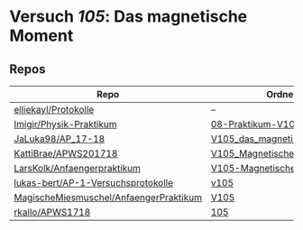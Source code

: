 # Versuch *105*: Das magnetische Moment

## Repos

|                                          Repo                                          |                                                     Ordner                                                      |                                                                                    PDFs                                                                                     |
|----------------------------------------------------------------------------------------|-----------------------------------------------------------------------------------------------------------------|-----------------------------------------------------------------------------------------------------------------------------------------------------------------------------|
|[elliekayl/Protokolle](../repo/elliekayl/Protokolle)                                    |–                                                                                                                |[V105_magnetisches_Moment.pdf](https://docs.google.com/viewer?url=https://raw.githubusercontent.com/elliekayl/Protokolle/master/V100-V354/V105_magnetisches_Moment.pdf)      |
|[Imigir/Physik-Praktikum](../repo/Imigir/Physik-Praktikum)                              |[08-Praktikum-V105](https://github.com/Imigir/Physik-Praktikum/tree/master/08-Praktikum-V105)                    |–                                                                                                                                                                            |
|[JaLuka98/AP_17-18](../repo/JaLuka98/AP_17-18)                                          |[V105_das_magnetische_moment](https://github.com/JaLuka98/AP_17-18/tree/master/V105_das_magnetische_moment)      |–                                                                                                                                                                            |
|[KattiBrae/APWS201718](../repo/KattiBrae/APWS201718)                                    |[V105_Magnetisches_Moment](https://github.com/KattiBrae/APWS201718/tree/master/AP1/V105_Magnetisches_Moment)     |–                                                                                                                                                                            |
|[LarsKolk/Anfaengerpraktikum](../repo/LarsKolk/Anfaengerpraktikum)                      |[V105-Magnetisches Moment](https://github.com/LarsKolk/Anfaengerpraktikum/tree/master/V105-Magnetisches%20Moment)|–                                                                                                                                                                            |
|[lukas-bert/AP-1-Versuchsprotokolle](../repo/lukas-bert/AP-1-Versuchsprotokolle)        |[v105](https://github.com/lukas-bert/AP-1-Versuchsprotokolle/tree/main/v105)                                     |–                                                                                                                                                                            |
|[MagischeMiesmuschel/AnfaengerPraktikum](../repo/MagischeMiesmuschel/AnfaengerPraktikum)|[V105](https://github.com/MagischeMiesmuschel/AnfaengerPraktikum/tree/master/V105)                               |[main.pdf](https://docs.google.com/viewer?url=https://raw.githubusercontent.com/NicoWeio/awesome-ap-pdfs/main/MagischeMiesmuschel%E2%88%95AnfaengerPraktikum/105/main.pdf) \*|
|[rkallo/APWS1718](../repo/rkallo/APWS1718)                                              |[105](https://github.com/rkallo/APWS1718/tree/master/105)                                                        |[V105.pdf](https://docs.google.com/viewer?url=https://raw.githubusercontent.com/rkallo/APWS1718/master/105/V105.pdf)                                                         |

